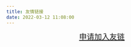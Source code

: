 ```yaml
---
title: 友情链接
date: 2022-03-12 11:08:00
---
```

<div id="qexo-friends"></div>
<link rel="stylesheet" href="https://fastly.jsdelivr.net/npm/qexo-static@1.1.3/hexo/friends/friends.css"/>
<script src="https://fastly.jsdelivr.net/npm/qexo-static@1.1.3/hexo/friends/friends.js"></script>
<script>loadQexoFriends("qexo-friends", "https://admin.redish101.top")</script>
<center><a href="./join" id="commentbutton" class="ui-box bottom-rightStart-burst" style="background-color:var(--link-hover-bg-color);font-size:20px">申请加入友链</a></center>